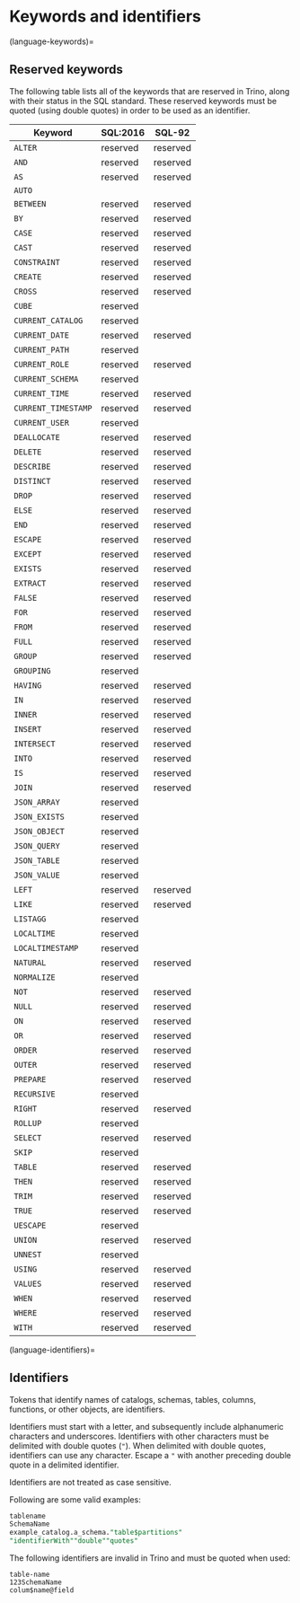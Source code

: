 # Keywords and identifiers

(language-keywords)=
## Reserved keywords

The following table lists all of the keywords that are reserved in Trino,
along with their status in the SQL standard. These reserved keywords must
be quoted (using double quotes) in order to be used as an identifier.

| Keyword             | SQL:2016 | SQL-92   |
| ------------------- | -------- | -------- |
| `ALTER`             | reserved | reserved |
| `AND`               | reserved | reserved |
| `AS`                | reserved | reserved |
| `AUTO`              |          |          |
| `BETWEEN`           | reserved | reserved |
| `BY`                | reserved | reserved |
| `CASE`              | reserved | reserved |
| `CAST`              | reserved | reserved |
| `CONSTRAINT`        | reserved | reserved |
| `CREATE`            | reserved | reserved |
| `CROSS`             | reserved | reserved |
| `CUBE`              | reserved |          |
| `CURRENT_CATALOG`   | reserved |          |
| `CURRENT_DATE`      | reserved | reserved |
| `CURRENT_PATH`      | reserved |          |
| `CURRENT_ROLE`      | reserved | reserved |
| `CURRENT_SCHEMA`    | reserved |          |
| `CURRENT_TIME`      | reserved | reserved |
| `CURRENT_TIMESTAMP` | reserved | reserved |
| `CURRENT_USER`      | reserved |          |
| `DEALLOCATE`        | reserved | reserved |
| `DELETE`            | reserved | reserved |
| `DESCRIBE`          | reserved | reserved |
| `DISTINCT`          | reserved | reserved |
| `DROP`              | reserved | reserved |
| `ELSE`              | reserved | reserved |
| `END`               | reserved | reserved |
| `ESCAPE`            | reserved | reserved |
| `EXCEPT`            | reserved | reserved |
| `EXISTS`            | reserved | reserved |
| `EXTRACT`           | reserved | reserved |
| `FALSE`             | reserved | reserved |
| `FOR`               | reserved | reserved |
| `FROM`              | reserved | reserved |
| `FULL`              | reserved | reserved |
| `GROUP`             | reserved | reserved |
| `GROUPING`          | reserved |          |
| `HAVING`            | reserved | reserved |
| `IN`                | reserved | reserved |
| `INNER`             | reserved | reserved |
| `INSERT`            | reserved | reserved |
| `INTERSECT`         | reserved | reserved |
| `INTO`              | reserved | reserved |
| `IS`                | reserved | reserved |
| `JOIN`              | reserved | reserved |
| `JSON_ARRAY`        | reserved |          |
| `JSON_EXISTS`       | reserved |          |
| `JSON_OBJECT`       | reserved |          |
| `JSON_QUERY`        | reserved |          |
| `JSON_TABLE`        | reserved |          |
| `JSON_VALUE`        | reserved |          |
| `LEFT`              | reserved | reserved |
| `LIKE`              | reserved | reserved |
| `LISTAGG`           | reserved |          |
| `LOCALTIME`         | reserved |          |
| `LOCALTIMESTAMP`    | reserved |          |
| `NATURAL`           | reserved | reserved |
| `NORMALIZE`         | reserved |          |
| `NOT`               | reserved | reserved |
| `NULL`              | reserved | reserved |
| `ON`                | reserved | reserved |
| `OR`                | reserved | reserved |
| `ORDER`             | reserved | reserved |
| `OUTER`             | reserved | reserved |
| `PREPARE`           | reserved | reserved |
| `RECURSIVE`         | reserved |          |
| `RIGHT`             | reserved | reserved |
| `ROLLUP`            | reserved |          |
| `SELECT`            | reserved | reserved |
| `SKIP`              | reserved |          |
| `TABLE`             | reserved | reserved |
| `THEN`              | reserved | reserved |
| `TRIM`              | reserved | reserved |
| `TRUE`              | reserved | reserved |
| `UESCAPE`           | reserved |          |
| `UNION`             | reserved | reserved |
| `UNNEST`            | reserved |          |
| `USING`             | reserved | reserved |
| `VALUES`            | reserved | reserved |
| `WHEN`              | reserved | reserved |
| `WHERE`             | reserved | reserved |
| `WITH`              | reserved | reserved |

(language-identifiers)=
## Identifiers

Tokens that identify names of catalogs, schemas, tables, columns, functions, or
other objects, are identifiers.

Identifiers must start with a letter, and subsequently include alphanumeric
characters and underscores. Identifiers with other characters must be delimited
with double quotes (`"`). When delimited with double quotes, identifiers can use
any character. Escape a `"` with another preceding double quote in a delimited
identifier.

Identifiers are not treated as case sensitive.

Following are some valid examples:

```sql
tablename
SchemaName
example_catalog.a_schema."table$partitions"
"identifierWith""double""quotes"
```

The following identifiers are invalid in Trino and must be quoted when used:

```text
table-name
123SchemaName
colum$name@field
```

